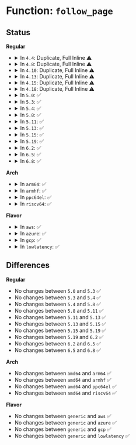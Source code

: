 # Function: <code>follow_page</code>

## Status
<b>Regular</b>
<ul>
<li>
<details>
<summary>In <code>4.4</code>: Duplicate, Full Inline ⚠️</summary>

**Collision:** Static Duplication

**Inline:** Full

**Transformation:** False

**Instances:**

```
In mm/ksm.c (ffffffff811e41f1)
Location: include/linux/mm.h:2113
Inline: True
Inline callers:
  - mm/ksm.c:break_ksm
  - mm/ksm.c:ksm_scan_thread
  - mm/ksm.c:ksm_scan_thread
```
```
In mm/migrate.c (ffffffff811f09ae)
Location: include/linux/mm.h:2113
Inline: True
Inline callers:
  - mm/migrate.c:do_pages_stat
  - mm/migrate.c:SyS_move_pages
```
</details>
</li>
<li>
<details>
<summary>In <code>4.8</code>: Duplicate, Full Inline ⚠️</summary>

**Collision:** Static Duplication

**Inline:** Full

**Transformation:** False

**Instances:**

```
In mm/ksm.c (ffffffff81205390)
Location: include/linux/mm.h:2237
Inline: True
Inline callers:
  - mm/ksm.c:ksm_scan_thread
  - mm/ksm.c:ksm_scan_thread
  - mm/ksm.c:break_ksm
```
```
In mm/migrate.c (ffffffff812128d3)
Location: include/linux/mm.h:2237
Inline: True
Inline callers:
  - mm/migrate.c:SyS_move_pages
  - mm/migrate.c:do_pages_stat
```
</details>
</li>
<li>
<details>
<summary>In <code>4.10</code>: Duplicate, Full Inline ⚠️</summary>

**Collision:** Static Duplication

**Inline:** Full

**Transformation:** False

**Instances:**

```
In mm/mlock.c (ffffffff811eeeef)
Location: include/linux/mm.h:2223
Inline: True
Inline callers:
  - mm/mlock.c:munlock_vma_pages_range
```
```
In mm/ksm.c (ffffffff81216a65)
Location: include/linux/mm.h:2223
Inline: True
Inline callers:
  - mm/ksm.c:ksm_scan_thread
  - mm/ksm.c:ksm_scan_thread
  - mm/ksm.c:break_ksm
```
```
In mm/migrate.c (ffffffff81224b99)
Location: include/linux/mm.h:2223
Inline: True
Inline callers:
  - mm/migrate.c:SYSC_move_pages
  - mm/migrate.c:do_pages_stat
```
</details>
</li>
<li>
<details>
<summary>In <code>4.13</code>: Duplicate, Full Inline ⚠️</summary>

**Collision:** Static Duplication

**Inline:** Full

**Transformation:** False

**Instances:**

```
In mm/mlock.c (ffffffff811f9eb2)
Location: include/linux/mm.h:2328
Inline: True
Inline callers:
  - mm/mlock.c:munlock_vma_pages_range
```
```
In mm/ksm.c (ffffffff8122246e)
Location: include/linux/mm.h:2328
Inline: True
Inline callers:
  - mm/ksm.c:ksm_scan_thread
  - mm/ksm.c:ksm_scan_thread
  - mm/ksm.c:break_ksm
```
```
In mm/migrate.c (ffffffff81230271)
Location: include/linux/mm.h:2328
Inline: True
Inline callers:
  - mm/migrate.c:SYSC_move_pages
  - mm/migrate.c:do_pages_stat
```
</details>
</li>
<li>
<details>
<summary>In <code>4.15</code>: Duplicate, Full Inline ⚠️</summary>

**Collision:** Static Duplication

**Inline:** Full

**Transformation:** False

**Instances:**

```
In mm/mlock.c (ffffffff81212306)
Location: include/linux/mm.h:2437
Inline: True
Inline callers:
  - mm/mlock.c:munlock_vma_pages_range
```
```
In mm/ksm.c (ffffffff8123d7ab)
Location: include/linux/mm.h:2437
Inline: True
Inline callers:
  - mm/ksm.c:ksm_scan_thread
  - mm/ksm.c:ksm_scan_thread
  - mm/ksm.c:break_ksm
```
```
In mm/migrate.c (ffffffff8124df01)
Location: include/linux/mm.h:2437
Inline: True
Inline callers:
  - mm/migrate.c:SYSC_move_pages
  - mm/migrate.c:do_pages_stat
```
</details>
</li>
<li>
<details>
<summary>In <code>4.18</code>: Duplicate, Full Inline ⚠️</summary>

**Collision:** Static Duplication

**Inline:** Full

**Transformation:** False

**Instances:**

```
In mm/mlock.c (ffffffff81233049)
Location: include/linux/mm.h:2571
Inline: True
Inline callers:
  - mm/mlock.c:munlock_vma_pages_range
```
```
In mm/ksm.c (ffffffff81260dcc)
Location: include/linux/mm.h:2571
Inline: True
Inline callers:
  - mm/ksm.c:ksm_scan_thread
  - mm/ksm.c:ksm_scan_thread
  - mm/ksm.c:break_ksm
```
```
In mm/migrate.c (ffffffff81271c07)
Location: include/linux/mm.h:2571
Inline: True
Inline callers:
  - mm/migrate.c:kernel_move_pages
  - mm/migrate.c:do_pages_stat
```
</details>
</li>
<li>
<details>
<summary>In <code>5.0</code>: ✅</summary>

```c
struct page *follow_page(struct vm_area_struct *vma, long unsigned int address, unsigned int foll_flags);
```

**Collision:** Unique Global

**Inline:** No

**Transformation:** False

**Instances:**

```
In mm/gup.c (ffffffff8123c130)
Location: mm/gup.c:442
Inline: False
Direct callers:
  - mm/mlock.c:munlock_vma_pages_range
  - mm/ksm.c:ksm_scan_thread
  - mm/ksm.c:ksm_scan_thread
  - mm/ksm.c:break_ksm
  - mm/migrate.c:kernel_move_pages
  - mm/migrate.c:do_pages_stat
```
**Symbols:**

```
ffffffff8123c130-ffffffff8123c1af: follow_page (STB_GLOBAL)
```
</details>
</li>
<li>
<details>
<summary>In <code>5.3</code>: ✅</summary>

```c
struct page *follow_page(struct vm_area_struct *vma, long unsigned int address, unsigned int foll_flags);
```

**Collision:** Unique Global

**Inline:** No

**Transformation:** False

**Instances:**

```
In mm/gup.c (ffffffff8124dc90)
Location: mm/gup.c:559
Inline: False
Direct callers:
  - mm/mlock.c:munlock_vma_pages_range
  - mm/ksm.c:ksm_scan_thread
  - mm/ksm.c:cmp_and_merge_page
  - mm/ksm.c:break_ksm
  - mm/migrate.c:do_pages_stat
  - mm/migrate.c:do_pages_move
```
**Symbols:**

```
ffffffff8124dc90-ffffffff8124dd0f: follow_page (STB_GLOBAL)
```
</details>
</li>
<li>
<details>
<summary>In <code>5.4</code>: ✅</summary>

```c
struct page *follow_page(struct vm_area_struct *vma, long unsigned int address, unsigned int foll_flags);
```

**Collision:** Unique Global

**Inline:** No

**Transformation:** False

**Instances:**

```
In mm/gup.c (ffffffff8125c1c0)
Location: mm/gup.c:558
Inline: False
Direct callers:
  - mm/mlock.c:munlock_vma_pages_range
  - mm/ksm.c:ksm_scan_thread
  - mm/ksm.c:cmp_and_merge_page
  - mm/ksm.c:break_ksm
  - mm/migrate.c:do_pages_stat
  - mm/migrate.c:do_pages_move
```
**Symbols:**

```
ffffffff8125c1c0-ffffffff8125c23f: follow_page (STB_GLOBAL)
```
</details>
</li>
<li>
<details>
<summary>In <code>5.8</code>: ✅</summary>

```c
struct page *follow_page(struct vm_area_struct *vma, long unsigned int address, unsigned int foll_flags);
```

**Collision:** Unique Global

**Inline:** No

**Transformation:** False

**Instances:**

```
In mm/gup.c (ffffffff8128b600)
Location: mm/gup.c:792
Inline: False
Direct callers:
  - mm/mlock.c:munlock_vma_pages_range
  - mm/ksm.c:scan_get_next_rmap_item
  - mm/ksm.c:unstable_tree_search_insert
  - mm/ksm.c:break_ksm
  - mm/migrate.c:do_pages_stat
  - mm/migrate.c:add_page_for_migration
```
**Symbols:**

```
ffffffff8128b600-ffffffff8128b67f: follow_page (STB_GLOBAL)
```
</details>
</li>
<li>
<details>
<summary>In <code>5.11</code>: ✅</summary>

```c
struct page *follow_page(struct vm_area_struct *vma, long unsigned int address, unsigned int foll_flags);
```

**Collision:** Unique Global

**Inline:** No

**Transformation:** False

**Instances:**

```
In mm/gup.c (ffffffff81295470)
Location: mm/gup.c:756
Inline: False
Direct callers:
  - mm/mlock.c:munlock_vma_pages_range
  - mm/ksm.c:scan_get_next_rmap_item
  - mm/ksm.c:unstable_tree_search_insert
  - mm/ksm.c:break_ksm
  - mm/migrate.c:do_pages_stat_array
  - mm/migrate.c:add_page_for_migration
```
**Symbols:**

```
ffffffff81295470-ffffffff812954fe: follow_page (STB_GLOBAL)
```
</details>
</li>
<li>
<details>
<summary>In <code>5.13</code>: ✅</summary>

```c
struct page *follow_page(struct vm_area_struct *vma, long unsigned int address, unsigned int foll_flags);
```

**Collision:** Unique Global

**Inline:** No

**Transformation:** False

**Instances:**

```
In mm/gup.c (ffffffff8129add0)
Location: mm/gup.c:841
Inline: False
Direct callers:
  - mm/mlock.c:munlock_vma_pages_range
  - mm/ksm.c:scan_get_next_rmap_item
  - mm/ksm.c:unstable_tree_search_insert
  - mm/ksm.c:break_ksm
  - mm/migrate.c:do_pages_stat
  - mm/migrate.c:add_page_for_migration
  - mm/huge_memory.c:split_huge_pages_pid
```
**Symbols:**

```
ffffffff8129add0-ffffffff8129ae5e: follow_page (STB_GLOBAL)
```
</details>
</li>
<li>
<details>
<summary>In <code>5.15</code>: ✅</summary>

```c
struct page *follow_page(struct vm_area_struct *vma, long unsigned int address, unsigned int foll_flags);
```

**Collision:** Unique Global

**Inline:** No

**Transformation:** False

**Instances:**

```
In mm/gup.c (ffffffff812db7a0)
Location: mm/gup.c:864
Inline: False
Direct callers:
  - mm/mlock.c:munlock_vma_pages_range
  - mm/ksm.c:scan_get_next_rmap_item
  - mm/ksm.c:unstable_tree_search_insert
  - mm/ksm.c:break_ksm
  - mm/migrate.c:do_pages_stat
  - mm/migrate.c:add_page_for_migration
  - mm/huge_memory.c:split_huge_pages_pid
```
**Symbols:**

```
ffffffff812db7a0-ffffffff812db85a: follow_page (STB_GLOBAL)
```
</details>
</li>
<li>
<details>
<summary>In <code>5.19</code>: ✅</summary>

```c
struct page *follow_page(struct vm_area_struct *vma, long unsigned int address, unsigned int foll_flags);
```

**Collision:** Unique Global

**Inline:** No

**Transformation:** False

**Instances:**

```
In mm/gup.c (ffffffff8133b520)
Location: mm/gup.c:885
Inline: False
Direct callers:
  - mm/ksm.c:scan_get_next_rmap_item
  - mm/ksm.c:break_ksm
  - mm/migrate.c:do_pages_stat
  - mm/migrate.c:add_page_for_migration
  - mm/huge_memory.c:split_huge_pages_pid
```
**Symbols:**

```
ffffffff8133b520-ffffffff8133b5f3: follow_page (STB_GLOBAL)
```
</details>
</li>
<li>
<details>
<summary>In <code>6.2</code>: ✅</summary>

```c
struct page *follow_page(struct vm_area_struct *vma, long unsigned int address, unsigned int foll_flags);
```

**Collision:** Unique Global

**Inline:** No

**Transformation:** False

**Instances:**

```
In mm/gup.c (ffffffff813b30b0)
Location: mm/gup.c:812
Inline: False
Direct callers:
  - mm/ksm.c:scan_get_next_rmap_item
  - mm/migrate.c:do_pages_stat
  - mm/migrate.c:add_page_for_migration
  - mm/huge_memory.c:split_huge_pages_pid
```
**Symbols:**

```
ffffffff813b30b0-ffffffff813b3183: follow_page (STB_GLOBAL)
```
</details>
</li>
<li>
<details>
<summary>In <code>6.5</code>: ✅</summary>

```c
struct page *follow_page(struct vm_area_struct *vma, long unsigned int address, unsigned int foll_flags);
```

**Collision:** Unique Global

**Inline:** No

**Transformation:** False

**Instances:**

```
In mm/gup.c (ffffffff813e7e60)
Location: mm/gup.c:842
Inline: False
Direct callers:
  - mm/ksm.c:scan_get_next_rmap_item
  - mm/migrate.c:do_pages_stat
  - mm/migrate.c:add_page_for_migration
  - mm/huge_memory.c:split_huge_pages_pid
```
**Symbols:**

```
ffffffff813e7e60-ffffffff813e7f3a: follow_page (STB_GLOBAL)
```
</details>
</li>
<li>
<details>
<summary>In <code>6.8</code>: ✅</summary>

```c
struct page *follow_page(struct vm_area_struct *vma, long unsigned int address, unsigned int foll_flags);
```

**Collision:** Unique Global

**Inline:** No

**Transformation:** False

**Instances:**

```
In mm/gup.c (ffffffff81412ad0)
Location: mm/gup.c:837
Inline: False
Direct callers:
  - mm/ksm.c:scan_get_next_rmap_item
  - mm/migrate.c:do_pages_stat
  - mm/migrate.c:add_page_for_migration
  - mm/huge_memory.c:split_huge_pages_pid
```
**Symbols:**

```
ffffffff81412ad0-ffffffff81412baa: follow_page (STB_GLOBAL)
```
</details>
</li>
</ul>
<b>Arch</b>
<ul>
<li>
<details>
<summary>In <code>arm64</code>: ✅</summary>

```c
struct page *follow_page(struct vm_area_struct *vma, long unsigned int address, unsigned int foll_flags);
```

**Collision:** Unique Global

**Inline:** No

**Transformation:** False

**Instances:**

```
In mm/gup.c (ffff8000102f35e8)
Location: mm/gup.c:558
Inline: False
Direct callers:
  - mm/mlock.c:munlock_vma_pages_range
  - mm/ksm.c:ksm_scan_thread
  - mm/ksm.c:cmp_and_merge_page
  - mm/ksm.c:break_ksm
  - mm/migrate.c:do_pages_stat
  - mm/migrate.c:do_pages_move
```
**Symbols:**

```
ffff8000102f35e8-ffff8000102f36cc: follow_page (STB_GLOBAL)
```
</details>
</li>
<li>
<details>
<summary>In <code>armhf</code>: ✅</summary>

```c
struct page *follow_page(struct vm_area_struct *vma, long unsigned int address, unsigned int foll_flags);
```

**Collision:** Unique Global

**Inline:** No

**Transformation:** False

**Instances:**

```
In mm/gup.c (c05158d8)
Location: mm/gup.c:558
Inline: False
Direct callers:
  - mm/mlock.c:munlock_vma_pages_range
  - mm/ksm.c:ksm_do_scan
  - mm/ksm.c:ksm_do_scan
  - mm/ksm.c:break_ksm
```
**Symbols:**

```
c05158d8-c0515948: follow_page (STB_GLOBAL)
```
</details>
</li>
<li>
<details>
<summary>In <code>ppc64el</code>: ✅</summary>

```c
struct page *follow_page(struct vm_area_struct *vma, long unsigned int address, unsigned int foll_flags);
```

**Collision:** Unique Global

**Inline:** No

**Transformation:** False

**Instances:**

```
In mm/gup.c (c0000000003ba180)
Location: mm/gup.c:558
Inline: False
Direct callers:
  - mm/mlock.c:munlock_vma_pages_range
  - mm/ksm.c:scan_get_next_rmap_item
  - mm/ksm.c:cmp_and_merge_page
  - mm/ksm.c:break_ksm
  - mm/migrate.c:do_pages_stat
  - mm/migrate.c:do_pages_move
```
**Symbols:**

```
c0000000003ba180-c0000000003ba280: follow_page (STB_GLOBAL)
```
</details>
</li>
<li>
<details>
<summary>In <code>riscv64</code>: ✅</summary>

```c
struct page *follow_page(struct vm_area_struct *vma, long unsigned int address, unsigned int foll_flags);
```

**Collision:** Unique Global

**Inline:** No

**Transformation:** False

**Instances:**

```
In mm/gup.c (ffffffe000205776)
Location: mm/gup.c:558
Inline: False
Direct callers:
  - mm/mlock.c:munlock_vma_pages_range
  - mm/ksm.c:ksm_do_scan
  - mm/ksm.c:ksm_do_scan
  - mm/ksm.c:break_ksm
```
**Symbols:**

```
ffffffe000205776-ffffffe000205808: follow_page (STB_GLOBAL)
```
</details>
</li>
</ul>
<b>Flavor</b>
<ul>
<li>
<details>
<summary>In <code>aws</code>: ✅</summary>

```c
struct page *follow_page(struct vm_area_struct *vma, long unsigned int address, unsigned int foll_flags);
```

**Collision:** Unique Global

**Inline:** No

**Transformation:** False

**Instances:**

```
In mm/gup.c (ffffffff81254810)
Location: mm/gup.c:558
Inline: False
Direct callers:
  - mm/mlock.c:munlock_vma_pages_range
  - mm/ksm.c:ksm_scan_thread
  - mm/ksm.c:cmp_and_merge_page
  - mm/ksm.c:break_ksm
  - mm/migrate.c:do_pages_stat
  - mm/migrate.c:do_pages_move
```
**Symbols:**

```
ffffffff81254810-ffffffff8125488f: follow_page (STB_GLOBAL)
```
</details>
</li>
<li>
<details>
<summary>In <code>azure</code>: ✅</summary>

```c
struct page *follow_page(struct vm_area_struct *vma, long unsigned int address, unsigned int foll_flags);
```

**Collision:** Unique Global

**Inline:** No

**Transformation:** False

**Instances:**

```
In mm/gup.c (ffffffff81247460)
Location: mm/gup.c:558
Inline: False
Direct callers:
  - mm/mlock.c:munlock_vma_pages_range
  - mm/ksm.c:ksm_scan_thread
  - mm/ksm.c:cmp_and_merge_page
  - mm/ksm.c:break_ksm
  - mm/migrate.c:do_pages_stat
  - mm/migrate.c:do_pages_move
```
**Symbols:**

```
ffffffff81247460-ffffffff812474df: follow_page (STB_GLOBAL)
```
</details>
</li>
<li>
<details>
<summary>In <code>gcp</code>: ✅</summary>

```c
struct page *follow_page(struct vm_area_struct *vma, long unsigned int address, unsigned int foll_flags);
```

**Collision:** Unique Global

**Inline:** No

**Transformation:** False

**Instances:**

```
In mm/gup.c (ffffffff812525b0)
Location: mm/gup.c:558
Inline: False
Direct callers:
  - mm/mlock.c:munlock_vma_pages_range
  - mm/ksm.c:ksm_scan_thread
  - mm/ksm.c:cmp_and_merge_page
  - mm/ksm.c:break_ksm
  - mm/migrate.c:do_pages_stat
  - mm/migrate.c:do_pages_move
```
**Symbols:**

```
ffffffff812525b0-ffffffff8125262f: follow_page (STB_GLOBAL)
```
</details>
</li>
<li>
<details>
<summary>In <code>lowlatency</code>: ✅</summary>

```c
struct page *follow_page(struct vm_area_struct *vma, long unsigned int address, unsigned int foll_flags);
```

**Collision:** Unique Global

**Inline:** No

**Transformation:** False

**Instances:**

```
In mm/gup.c (ffffffff81261f60)
Location: mm/gup.c:558
Inline: False
Direct callers:
  - mm/mlock.c:munlock_vma_pages_range
  - mm/ksm.c:ksm_scan_thread
  - mm/ksm.c:cmp_and_merge_page
  - mm/ksm.c:break_ksm
  - mm/migrate.c:do_pages_stat
  - mm/migrate.c:do_pages_move
```
**Symbols:**

```
ffffffff81261f60-ffffffff81261ff6: follow_page (STB_GLOBAL)
```
</details>
</li>
</ul>

## Differences
<b>Regular</b>
<ul>
<li>
No changes between <code>5.0</code> and <code>5.3</code> ✅
</li>
<li>
No changes between <code>5.3</code> and <code>5.4</code> ✅
</li>
<li>
No changes between <code>5.4</code> and <code>5.8</code> ✅
</li>
<li>
No changes between <code>5.8</code> and <code>5.11</code> ✅
</li>
<li>
No changes between <code>5.11</code> and <code>5.13</code> ✅
</li>
<li>
No changes between <code>5.13</code> and <code>5.15</code> ✅
</li>
<li>
No changes between <code>5.15</code> and <code>5.19</code> ✅
</li>
<li>
No changes between <code>5.19</code> and <code>6.2</code> ✅
</li>
<li>
No changes between <code>6.2</code> and <code>6.5</code> ✅
</li>
<li>
No changes between <code>6.5</code> and <code>6.8</code> ✅
</li>
</ul>
<b>Arch</b>
<ul>
<li>
No changes between <code>amd64</code> and <code>arm64</code> ✅
</li>
<li>
No changes between <code>amd64</code> and <code>armhf</code> ✅
</li>
<li>
No changes between <code>amd64</code> and <code>ppc64el</code> ✅
</li>
<li>
No changes between <code>amd64</code> and <code>riscv64</code> ✅
</li>
</ul>
<b>Flavor</b>
<ul>
<li>
No changes between <code>generic</code> and <code>aws</code> ✅
</li>
<li>
No changes between <code>generic</code> and <code>azure</code> ✅
</li>
<li>
No changes between <code>generic</code> and <code>gcp</code> ✅
</li>
<li>
No changes between <code>generic</code> and <code>lowlatency</code> ✅
</li>
</ul>
